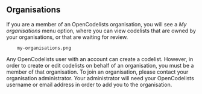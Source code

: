 ## Organisations

If you are a member of an OpenCodelists organisation, you will see a _My organisations_ menu option, where you can view codelists that are owned by your organisations, or that are waiting for review.

        my-organisations.png

Any OpenCodelists user with an account can create a codelist.  However, in order to create or edit codelists on behalf of an organisation, you must be a member of that organisation.  To join an organisation, please contact your organisation administrator.  Your administrator will need your OpenCodelists username or email address in order to add you to the organisation.
